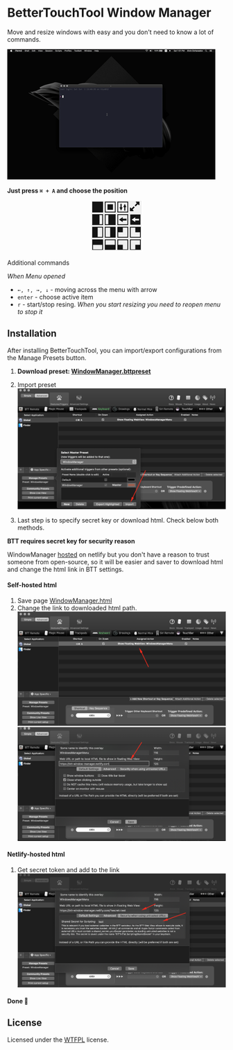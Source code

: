# BetterTouchTool Window Manager

Move and resize windows with easy and you don't need to know a lot of commands.

![Window manager preview](img/preview.gif)  

**Just press `⌘ + A` and choose the position**

<center>
<img src='img/menu.png' />
</center>


Additional commands

*When Menu opened*

* `←, ↑, →, ↓` - moving across the menu with arrow
* `enter` - choose active item
* `r` - start/stop resing.
*When you start resizing you need to reopen menu to stop it*

## Installation

After installing BetterTouchTool, you can import/export configurations from the Manage Presets button.

1. **Download preset: [WindowManager.bttpreset](WindowManager.bttpreset)**

2. Import preset
![Screenshot](img/import.png)

3. Last step is to specify secret key or download html. Check below both methods.

**BTT requires secret key for security reason**

WindowManager [hosted](https://btt-window-manager.netlify.com/) on netlify but you don't have a reason to trust someone from open-source, so it will be easier and saver to download html and change the html link in BTT settings.


#### Self-hosted html
1. Save page [WindowManager.html](https://raw.githubusercontent.com/elv1n/btt-window-manager-preset/master/WindowManager.html)
2. Change the link to downloaded html path.
![Screenshot](img/find-webview.png)
![Screenshot](img/change-link.png)

#### Netlify-hosted html

1. Get secret token and add to the link
![Screenshot](img/secret.png)


#### Done 🤟

## License

Licensed under the [WTFPL](http://www.wtfpl.net/) license.